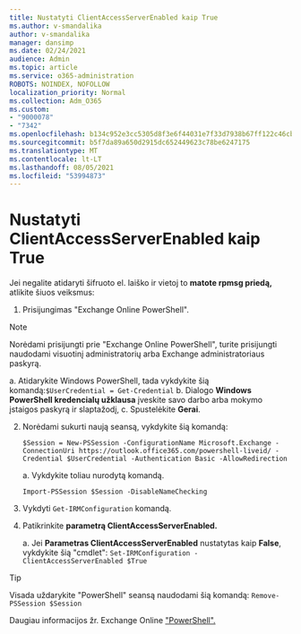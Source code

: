 ```yaml
---
title: Nustatyti ClientAccessServerEnabled kaip True
ms.author: v-smandalika
author: v-smandalika
manager: dansimp
ms.date: 02/24/2021
audience: Admin
ms.topic: article
ms.service: o365-administration
ROBOTS: NOINDEX, NOFOLLOW
localization_priority: Normal
ms.collection: Adm_O365
ms.custom:
- "9000078"
- "7342"
ms.openlocfilehash: b134c952e3cc5305d8f3e6f44031e7f33d7938b67ff122c46cb74bbd33cbf59e
ms.sourcegitcommit: b5f7da89a650d2915dc652449623c78be6247175
ms.translationtype: MT
ms.contentlocale: lt-LT
ms.lasthandoff: 08/05/2021
ms.locfileid: "53994873"
---
```

# <a name="set-clientaccessserverenabled-to-true"></a>Nustatyti ClientAccessServerEnabled kaip True

Jei negalite atidaryti šifruoto el. laiško ir vietoj to **matote rpmsg priedą,** atlikite šiuos veiksmus:

1. Prisijungimas "Exchange Online PowerShell".

> [!NOTE]
> Norėdami prisijungti prie "Exchange Online PowerShell", turite prisijungti naudodami visuotinį administratorių arba Exchange administratoriaus paskyrą.

   a. Atidarykite Windows PowerShell, tada vykdykite šią komandą:`$UserCredential = Get-Credential`
b. Dialogo **Windows PowerShell kredencialų užklausa** įveskite savo darbo arba mokymo įstaigos paskyrą ir slaptažodį, c. Spustelėkite **Gerai**. 

2. Norėdami sukurti naują seansą, vykdykite šią komandą:

    `$Session = New-PSSession -ConfigurationName Microsoft.Exchange -ConnectionUri https://outlook.office365.com/powershell-liveid/ -Credential $UserCredential -Authentication Basic -AllowRedirection`

    a. Vykdykite toliau nurodytą komandą.
    
    `Import-PSSession $Session -DisableNameChecking`

3. Vykdyti `Get-IRMConfiguration` komandą.

4. Patikrinkite **parametrą ClientAccessServerEnabled.** 

    a. Jei **Parametras ClientAccessServerEnabled** nustatytas kaip **False**, vykdykite šią "cmdlet": `Set-IRMConfiguration -ClientAccessServerEnabled $True`

> [!TIP]
> Visada uždarykite "PowerShell" seansą naudodami šią komandą: `Remove-PSSession $Session`

Daugiau informacijos žr. Exchange Online ["PowerShell".](https://docs.microsoft.com/powershell/exchange/connect-to-exchange-online-powershell)

